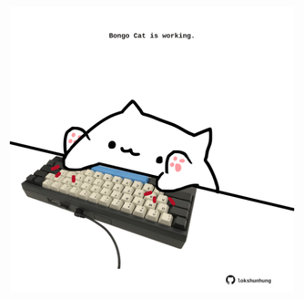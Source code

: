 <!-- built at 31/07/2024, 12:00:43 UTC -->
<p align="center">
  <img width="500" height="500" src="./ReadmeImage.svg">
</p>
